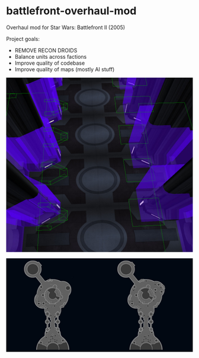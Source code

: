 # battlefront-overhaul-mod

Overhaul mod for Star Wars: Battlefront II (2005)

Project goals:
- REMOVE RECON DROIDS
- Balance units across factions
- Improve quality of codebase
- Improve quality of maps (mostly AI stuff)

![coruscant improved ai barriers](https://github.com/toothpaste-main/battlefront-overhaul-mod/blob/main/cor1_barriers.jpg?raw=true)

![mygeeto map changes](https://github.com/toothpaste-main/battlefront-overhaul-mod/blob/main/myg1_map.jpg?raw=true)
